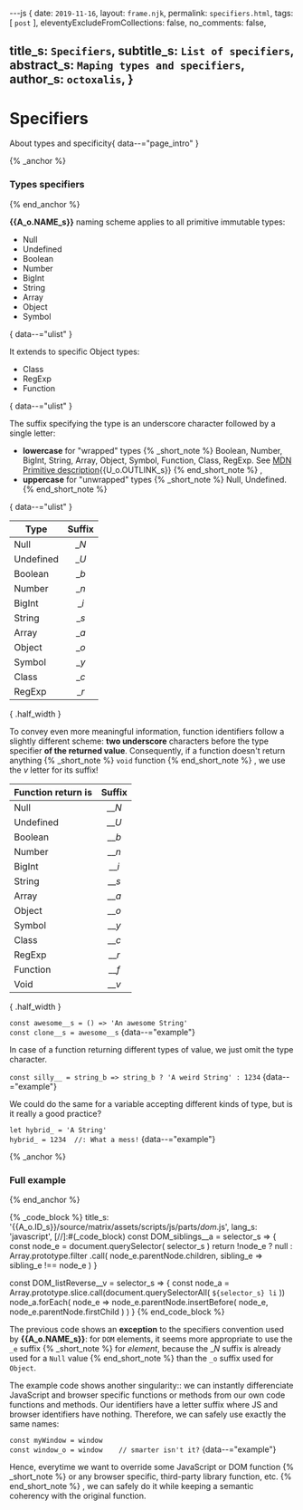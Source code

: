 ---js
{
  date:      `2019-11-16`,
  layout:    `frame.njk`,
  permalink: `specifiers.html`,
  tags:      [ `post` ],
  eleventyExcludeFromCollections: false,
  no_comments: false,

  title_s:    `Specifiers`,
  subtitle_s: `List of specifiers`,
  abstract_s: `Maping types and specifiers`,
  author_s:   `octoxalis`,
}
---
[comment]: # (======== Post ========)
# Specifiers

About types and specificity{ data--="page_intro" }

{% _anchor %}
### Types specifiers
{% end_anchor %}


**{{A_o.NAME_s}}** naming scheme applies to all primitive immutable types:
+ Null
+ Undefined
+ Boolean
+ Number
+ BigInt
+ String
+ Array
+ Object
+ Symbol

{ data--="ulist" }


It extends to specific Object types:
+ Class
+ RegExp
+ Function

{ data--="ulist" }


The suffix specifying the type is an underscore character followed by a single letter:
+ **lowercase** for "wrapped" types
{% _short_note %}
Boolean, Number, BigInt, String, Array, Object, Symbol, Function, Class, RegExp.
See [ MDN Primitive description]{{U_o.OUTLINK_s}}
{% end_short_note %}
,
+ **uppercase** for "unwrapped" types
{% _short_note %}
Null, Undefined.
{% end_short_note %}

{ data--="ulist" }



| Type       | Suffix |
| -----------|:------:|
| Null       | __N_   |
| Undefined  | __U_   |
| Boolean    | __b_   |
| Number     | __n_   |
| BigInt     | __i_   |
| String     | __s_   |
| Array      | __a_   |
| Object     | __o_   |
| Symbol     | __y_   |
| Class      | __c_   |
| RegExp     | __r_   |

{ .half_width }

To convey even more meaningful information, function identifiers follow a slightly different scheme:
**two underscore** characters before the type specifier **of the returned value**.
Consequently, if a function doesn't return anything
{% _short_note %}
`void` function
{% end_short_note %}
, we use the _v_ letter for its suffix!

| Function return is | Suffix |
| -------------------|:------:|
| Null               | ___N_  |
| Undefined          | ___U_  |
| Boolean            | ___b_  |
| Number             | ___n_  |
| BigInt             | ___i_  |
| String             | ___s_  |
| Array              | ___a_  |
| Object             | ___o_  |
| Symbol             | ___y_  |
| Class              | ___c_  |
| RegExp             | ___r_  |
| Function           | ___f_  |
| Void               | ___v_  |

{ .half_width }

`const awesome__s = () => 'An awesome String'`<br/>
`const clone__s = awesome__s`
{data--="example"}

In case of a function returning different types of value, we just omit the type character.

`const silly__ = string_b => string_b ? 'A weird String' : 1234`
{data--="example"}

We could do the same for a variable accepting different kinds of type, but is it really a good practice?

`let hybrid_ = 'A String'`<br/>
`hybrid_ = 1234  //: What a mess!`
{data--="example"}


{% _anchor %}
### Full example
{% end_anchor %}


{% _code_block %}
    title_s: '{{A_o.ID_s}}/source/matrix/assets/scripts/js/parts/_dom_.js',
    lang_s: 'javascript',
[//]:#(_code_block)
const DOM_siblings__a = selector_s =>
{
  const node_e = document.querySelector( selector_s )
  return !node_e ?
    null :
    Array.prototype.filter
      .call( node_e.parentNode.children, sibling_e => sibling_e !== node_e )
}

const DOM_listReverse__v = selector_s =>
{
  const node_a = Array.prototype.slice.call(document.querySelectorAll( `${selector_s} li` ))
  node_a.forEach( node_e => node_e.parentNode.insertBefore( node_e, node_e.parentNode.firstChild ) )
}
{% end_code_block %}


The previous code shows an **exception** to the specifiers convention used by **{{A_o.NAME_s}}**: for `DOM` elements, it seems more appropriate to use the `_e` suffix
{% _short_note %}
for _element_, because the __N_ suffix is already used for a `Null` value
{% end_short_note %}
than the `_o` suffix used for `Object`.


The example code shows another singularity:: we can instantly differenciate JavaScript and browser specific functions or methods from our own code functions and methods.
Our identifiers have a letter suffix where JS and browser identifiers have nothing. Therefore, we can safely use exactly the same names:

`const myWindow = window`<br/>
`const window_o = window    // smarter isn't it?`
{data--="example"}

Hence, everytime we want to override some JavaScript or DOM function
{% _short_note %}
or any browser specific, third-party library function, etc.
{% end_short_note %}
, we can safely do it while keeping a semantic coherency with the original function.


[comment]: # (======== Links ========)

[ MDN Primitive description]: https://developer.mozilla.org/en-US/docs/Glossary/Primitive
